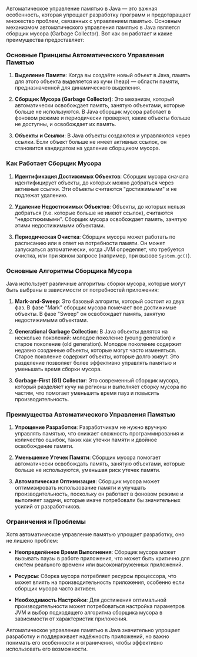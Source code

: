 Автоматическое управление памятью в Java — это важная особенность, которая упрощает разработку программ и предотвращает множество проблем, связанных с управлением памятью. Основным механизмом автоматического управления памятью в Java является сборщик мусора (Garbage Collector). Вот как он работает и какие преимущества предоставляет:

### Основные Принципы Автоматического Управления Памятью

1. **Выделение Памяти**: Когда вы создаёте новый объект в Java, память для этого объекта выделяется из кучи (heap) — области памяти, предназначенной для динамического выделения.

2. **Сборщик Мусора (Garbage Collector)**: Это механизм, который автоматически освобождает память, занятую объектами, которые больше не используются. В Java сборщик мусора работает в фоновом режиме и периодически проверяет, какие объекты больше не доступны, и освобождает их память.

3. **Объекты и Ссылки**: В Java объекты создаются и управляются через ссылки. Если объект больше не имеет активных ссылок, он становится кандидатом на удаление сборщиком мусора.

### Как Работает Сборщик Мусора

1. **Идентификация Достижимых Объектов**: Сборщик мусора сначала идентифицирует объекты, до которых можно добраться через активные ссылки. Эти объекты считаются "достижимыми" и не подлежат удалению.

2. **Удаление Недостижимых Объектов**: Объекты, до которых нельзя добраться (т.е. которые больше не имеют ссылок), считаются "недостижимыми". Сборщик мусора освобождает память, занятую этими недостижимыми объектами.

3. **Периодическая Очистка**: Сборщик мусора может работать по расписанию или в ответ на потребности памяти. Он может запускаться автоматически, когда JVM определяет, что требуется очистка, или при явном запросе (например, при вызове `System.gc()`).

### Основные Алгоритмы Сборщика Мусора

Java использует различные алгоритмы сборки мусора, которые могут быть выбраны в зависимости от потребностей приложения:

1. **Mark-and-Sweep**: Это базовый алгоритм, который состоит из двух фаз. В фазе "Mark" сборщик мусора помечает все достижимые объекты. В фазе "Sweep" он освобождает память, занятую недостижимыми объектами.

2. **Generational Garbage Collection**: В Java объекты делятся на несколько поколений: молодое поколение (young generation) и старое поколение (old generation). Молодое поколение содержит недавно созданные объекты, которые могут часто изменяться. Старое поколение содержит объекты, которые долго живут. Это разделение позволяет более эффективно управлять памятью и уменьшать время сборки мусора.

3. **Garbage-First (G1) Collector**: Это современный сборщик мусора, который разделяет кучу на регионы и выполняет сборку мусора по частям, что помогает уменьшить время пауз и повысить производительность.

### Преимущества Автоматического Управления Памятью

1. **Упрощение Разработки**: Разработчикам не нужно вручную управлять памятью, что снижает сложность программирования и количество ошибок, таких как утечки памяти и двойное освобождение памяти.

2. **Уменьшение Утечек Памяти**: Сборщик мусора помогает автоматически освобождать память, занятую объектами, которые больше не используются, уменьшая риск утечек памяти.

3. **Автоматическая Оптимизация**: Сборщик мусора может оптимизировать использование памяти и улучшать производительность, поскольку он работает в фоновом режиме и выполняет задачи, которые иначе потребовали бы значительных усилий от разработчиков.

### Ограничения и Проблемы

Хотя автоматическое управление памятью упрощает разработку, оно не лишено проблем:

- **Неопределённое Время Выполнения**: Сборщик мусора может вызывать паузы в работе приложения, что может быть критично для систем реального времени или высоконагруженных приложений.

- **Ресурсы**: Сборка мусора потребляет ресурсы процессора, что может влиять на производительность приложения, особенно если сборщик мусора часто активен.

- **Необходимость Настройки**: Для достижения оптимальной производительности может потребоваться настройка параметров JVM и выбор подходящего алгоритма сборщика мусора в зависимости от характеристик приложения.

Автоматическое управление памятью в Java значительно упрощает разработку и поддерживает надёжность приложений, но важно понимать его особенности и ограничения, чтобы эффективно использовать его возможности.